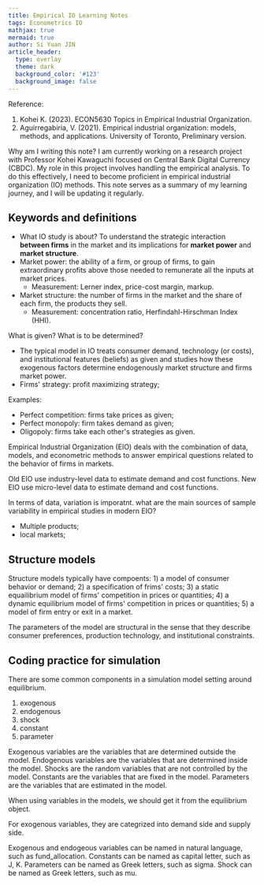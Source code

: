 ```yaml
---
title: Empirical IO Learning Notes
tags: Econometrics IO
mathjax: true
mermaid: true
author: Si Yuan JIN
article_header:
  type: overlay
  theme: dark
  background_color: '#123'
  background_image: false
---
```


Reference: 
1. Kohei K. (2023). ECON5630 Topics in Empirical Industrial Organization. 
2. Aguirregabiria, V. (2021). Empirical industrial organization: models, methods, and applications. University of Toronto, Preliminary version.

Why am I writing this note? I am currently working on a research project with Professor Kohei Kawaguchi focused on Central Bank Digital Currency (CBDC). My role in this project involves handling the empirical analysis. To do this effectively, I need to become proficient in empirical industrial organization (IO) methods. This note serves as a summary of my learning journey, and I will be updating it regularly.

## Keywords and definitions
- What IO study is about? To understand the strategic interaction **between firms** in the market and its implications for **market power** and **market structure**.
- Market power: the ability of a firm, or group of firms, to gain extraordinary profits
above those needed to remunerate all the inputs at market prices.
  - Measurement: Lerner index, price-cost margin, markup.
- Market structure: the number of firms in the market and the share of each firm, the products they sell.
  - Measurement: concentration ratio, Herfindahl-Hirschman Index (HHI).

What is given? What is to be determined?

- The typical model in IO treats consumer demand, technology (or costs), and institutional features (beliefs) as given and studies how these exogenous factors determine endogenously market structure and firms market power.
- Firms' strategy: profit maximizing strategy;

Examples:
- Perfect competition: firms take prices as given;
- Perfect monopoly: firm takes demand as given;
- Oligopoly: firms take each other's strategies as given.

Empirical Industrial Organization (EIO) deals with the combination
of data, models, and econometric methods to answer empirical questions related
to the behavior of firms in markets.

Old EIO use industry-level data to estimate demand and cost functions. New EIO use micro-level data to estimate demand and cost functions.

In terms of data, variation is imporatnt.  what are
the main sources of sample variability in empirical studies in modern EIO?
- Multiple products;
- local markets;

## Structure models

Structure models typically have compoents: 1) a model of consumer behavior or demand; 2) a specification of frims' costs; 3) a static equailibrium model of firms' competition in prices or quantities; 4) a dynamic equilibrium model of firms' competition in prices or quantities; 5) a model of firm entry or exit in a market. 

The parameters of the model are structural in the sense that they describe consumer preferences, production technology, and institutional constraints.


## Coding practice for simulation
There are some common components in a simulation model setting around equilibrium.
1. exogenous
2. endogenous
3. shock
4. constant
5. parameter 

Exogenous variables are the variables that are determined outside the model. Endogenous variables are the variables that are determined inside the model. Shocks are the random variables that are not controlled by the model. Constants are the variables that are fixed in the model. Parameters are the variables that are estimated in the model.

When using variables in the models, we should get it from the equilibrium object. 

For exogenous variables, they are categrized into demand side and supply side. 

Exogenous and endogeous variables can be named in natural language, such as fund\_allocation. Constants can be named as capital letter, such as J, K. Parameters can be named as Greek letters, such as sigma. Shock can be named as Greek letters, such as mu.

